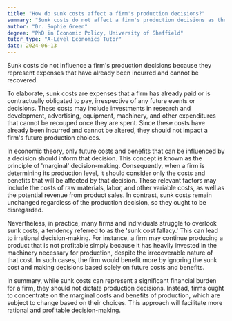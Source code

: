 ```yaml
---
title: "How do sunk costs affect a firm's production decisions?"
summary: "Sunk costs do not affect a firm's production decisions as they are costs that have already been incurred and cannot be recovered."
author: "Dr. Sophie Green"
degree: "PhD in Economic Policy, University of Sheffield"
tutor_type: "A-Level Economics Tutor"
date: 2024-06-13
---
```


Sunk costs do not influence a firm's production decisions because they represent expenses that have already been incurred and cannot be recovered.

To elaborate, sunk costs are expenses that a firm has already paid or is contractually obligated to pay, irrespective of any future events or decisions. These costs may include investments in research and development, advertising, equipment, machinery, and other expenditures that cannot be recouped once they are spent. Since these costs have already been incurred and cannot be altered, they should not impact a firm's future production choices.

In economic theory, only future costs and benefits that can be influenced by a decision should inform that decision. This concept is known as the principle of 'marginal' decision-making. Consequently, when a firm is determining its production level, it should consider only the costs and benefits that will be affected by that decision. These relevant factors may include the costs of raw materials, labor, and other variable costs, as well as the potential revenue from product sales. In contrast, sunk costs remain unchanged regardless of the production decision, so they ought to be disregarded.

Nevertheless, in practice, many firms and individuals struggle to overlook sunk costs, a tendency referred to as the 'sunk cost fallacy.' This can lead to irrational decision-making. For instance, a firm may continue producing a product that is not profitable simply because it has heavily invested in the machinery necessary for production, despite the irrecoverable nature of that cost. In such cases, the firm would benefit more by ignoring the sunk cost and making decisions based solely on future costs and benefits.

In summary, while sunk costs can represent a significant financial burden for a firm, they should not dictate production decisions. Instead, firms ought to concentrate on the marginal costs and benefits of production, which are subject to change based on their choices. This approach will facilitate more rational and profitable decision-making.
    
